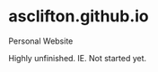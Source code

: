asclifton.github.io
===================

Personal Website

Highly unfinished. IE. Not started yet. 

